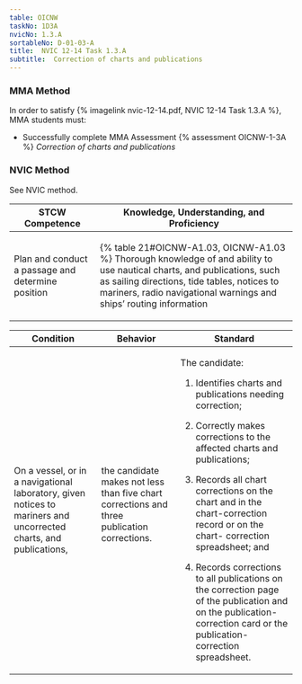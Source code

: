```yaml
---
table: OICNW
taskNo: 1D3A
nvicNo: 1.3.A 
sortableNo: D-01-03-A
title:  NVIC 12-14 Task 1.3.A
subtitle:  Correction of charts and publications
---
```



### MMA Method

In order to satisfy  {% imagelink nvic-12-14.pdf, NVIC 12-14 Task 1.3.A %}, MMA students must:

* Successfully complete MMA Assessment {% assessment OICNW-1-3A %} *Correction of charts and publications*


### NVIC Method

<a onclick="togglevisibility('nvic_methods')" >See NVIC method.</a>

<div id='nvic_methods' class='hide'>

<table>
<thead>
<tr>
<th class='forty'> STCW Competence </th>
<th class='sixty'> Knowledge, Understanding, and Proficiency </th>
</tr>
</thead>




<tbody>
<tr><td markdown='1'>

Plan and conduct a passage and determine position

</td><td markdown='1'>

{% table 21#OICNW-A1.03, OICNW-A1.03 %} Thorough knowledge of and ability to use nautical charts, and publications, such as sailing directions, tide tables, notices to mariners, radio navigational warnings and ships’ routing information

</td></tr>


</tbody>
</table>


<table>
<thead>
<tr><th class='twenty'>  Condition </th><th class='twenty'> Behavior </th><th  class='sixty'>Standard </th></tr>
</thead>
<tbody >



<tr><td markdown='1'>

On a vessel, or in a navigational laboratory, given notices to mariners and uncorrected charts, and publications,

</td><td markdown='1'>

the candidate makes not less than five chart corrections and three publication corrections.

<br>

<div class="tooltip" markdown='1'>



</div>


</td><td markdown='1'>

The candidate:

1. Identifies charts and publications needing correction;

2. Correctly makes corrections to the affected charts and publications;

3. Records all chart corrections on the chart and in the chart-correction record or on the chart- correction spreadsheet; and

4. Records corrections to all publications on the correction page of the publication and on the publication-correction card or the publication-correction spreadsheet.

</td></tr>
</tbody>
</table>
</div>
